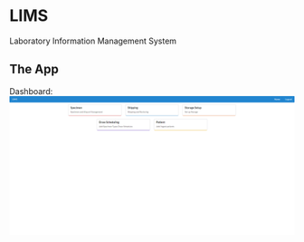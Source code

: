 # LIMS
Laboratory Information Management System

## The App
Dashboard:
![dashboard_preview](https://github.com/dizgg/LIMS/blob/master/dashboard.PNG)
